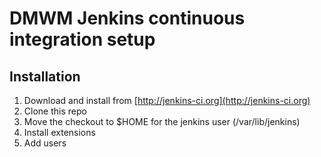 # DMWM Jenkins continuous integration setup

## Installation

1. Download and install from [http://jenkins-ci.org](http://jenkins-ci.org)
2. Clone this repo
3. Move the checkout to $HOME for the jenkins user (/var/lib/jenkins)
4. Install extensions
5. Add users
